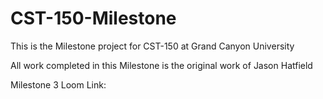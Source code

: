 # CST-150-Milestone

This is the Milestone project for CST-150 at Grand Canyon University

All work completed in this Milestone is the original work of Jason Hatfield

Milestone 3 Loom Link: 
